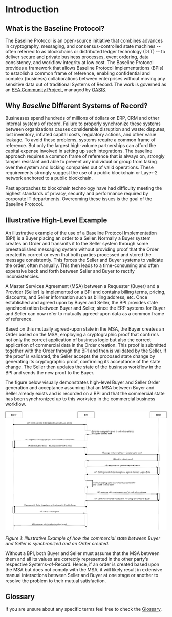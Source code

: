 # Introduction

## What is the Baseline Protocol?

The Baseline Protocol is an open-source initiative that combines advances in cryptography, messaging, and consensus-controlled state machines -- often referred to as blockchains or distributed ledger technology (DLT) -- to deliver secure and private business processes, event ordering, data consistency, and workflow integrity at low cost. The Baseline Protocol provides a framework that allows Baseline Protocol Implementations (BPIs) to establish a common frame of reference, enabling confidential and complex (business) collaborations between enterprises without moving any sensitive data out of traditional Systems of Record. The work is governed as an [EEA Community Project](https://entethalliance.org/eeacommunityprojects/#:\~:text=The%20EEA%20Community%20Projects%2C%20formerly,API%20documentation%20under%20its%20stewardship.), managed by [OASIS](https://oasis-open-projects.org).

## Why _Baseline_ Different Systems of Record?

Businesses spend hundreds of millions of dollars on ERP, CRM and other internal systems of record. Failure to properly synchronize these systems between organizations causes considerable disruption and waste: disputes, lost inventory, inflated capital costs, regulatory actions, and other value leakage. To avoid these problems, systems require a common frame of reference. But only the largest high-volume partnerships can afford the capital expense involved in setting up such integrations. The baseline approach requires a common frame of reference that is always on, strongly tamper resistant and able to prevent any individual or group from taking over the system and locking companies out of valid operations. These requirements strongly suggest the use of a public blockchain or Layer-2 network anchored to a public blockchain.

Past approaches to blockchain technology have had difficulty meeting the highest standards of privacy, security and performance required by corporate IT departments. Overcoming these issues is the goal of the Baseline Protocol.

## **Illustrative High-Level Example**

An illustrative example of the use of a Baseline Protocol Implementation (BPI) is a Buyer placing an order to a Seller. Normally a Buyer system creates an Order and transmits it to the Seller system through some preestablished messaging system without providing proof that the Order created is correct or even that both parties processed and stored the message consistently. This forces the Seller and Buyer systems to validate the order, often manually. This then leads to a time-consuming and often expensive back and forth between Seller and Buyer to rectify inconsistencies.

A Master Services Agreement (MSA) between a Requester (Buyer) and a Provider (Seller) is implemented on a BPI and contains billing terms, pricing, discounts, and Seller information such as billing address, etc. Once established and agreed upon by Buyer and Seller, the BPI provides state synchronization between Buyer and Seller, since the ERP systems for Buyer and Seller can now refer to mutually agreed-upon data as a common frame of reference.

Based on this mutually agreed-upon state in the MSA, the Buyer creates an Order based on the MSA, employing a cryptographic proof that confirms not only the correct application of business logic but also the correct application of commercial data in the Order creation. This proof is submitted together with the Order through the BPI and then is validated by the Seller. If the proof is validated, the Seller accepts the proposed state change by generating its cryptographic proof, confirming its acceptance of the state change. The Seller then updates the state of the business workflow in the BPI and sends the new proof to the Buyer.

The figure below visually demonstrates high-level Buyer and Seller Order generation and acceptance assuming that an MSA between Buyer and Seller already exists and is recorded on a BPI and that the commercial state has been synchronized up to this workstep in the commercial business workflow.

![](../.gitbook/assets/Baseline-Fig1-Illustrative-Example.png)

_Figure 1: Illustrative Example of how the commercial state between Buyer and Seller is synchronized and an Order created._

Without a BPI, both Buyer and Seller must assume that the MSA between them and all its values are correctly represented in the other party’s respective Systems-of-Record. Hence, if an order is created based upon the MSA but does not comply with the MSA, it will likely result in extensive manual interactions between Seller and Buyer at one stage or another to resolve the problem to their mutual satisfaction.

## Glossary

If you are unsure about any specific terms feel free to check the [Glossary](glossary.md).
